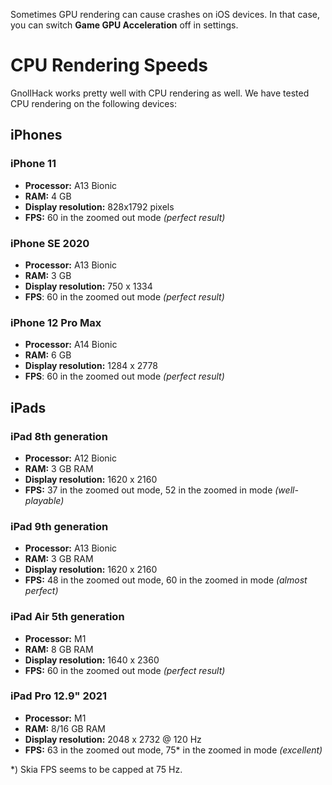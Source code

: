 Sometimes GPU rendering can cause crashes on iOS devices. In that case, you can switch **Game GPU Acceleration** off in settings.

# CPU Rendering Speeds

GnollHack works pretty well with CPU rendering as well. We have tested CPU rendering on the following devices:

## iPhones

### iPhone 11

- **Processor:** A13 Bionic
- **RAM:** 4 GB
- **Display resolution:** 828x1792 pixels
- **FPS:** 60 in the zoomed out mode *(perfect result)*

### iPhone SE 2020

- **Processor:** A13 Bionic
- **RAM:** 3 GB
- **Display resolution:** 750 x 1334
- **FPS**: 60 in the zoomed out mode *(perfect result)*

### iPhone 12 Pro Max

- **Processor:** A14 Bionic
- **RAM:** 6 GB
- **Display resolution:** 1284 x 2778
- **FPS**: 60 in the zoomed out mode *(perfect result)*

## iPads

### iPad 8th generation

- **Processor:** A12 Bionic
- **RAM:** 3 GB RAM
- **Display resolution:** 1620 x 2160
- **FPS:** 37 in the zoomed out mode, 52 in the zoomed in mode *(well-playable)*

### iPad 9th generation

- **Processor:** A13 Bionic
- **RAM:** 3 GB RAM
- **Display resolution:** 1620 x 2160
- **FPS:** 48 in the zoomed out mode, 60 in the zoomed in mode *(almost perfect)*

### iPad Air 5th generation

- **Processor:** M1
- **RAM:** 8 GB RAM
- **Display resolution:** 1640 x 2360
- **FPS:** 60 in the zoomed out mode *(perfect result)*

### iPad Pro 12.9" 2021

- **Processor:** M1
- **RAM:** 8/16 GB RAM
- **Display resolution:** 2048 x 2732 @ 120 Hz
- **FPS:** 63 in the zoomed out mode, 75* in the zoomed in mode *(excellent)*

*) Skia FPS seems to be capped at 75 Hz.
